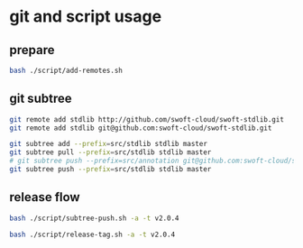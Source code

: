 # git and script usage

## prepare

```bash
bash ./script/add-remotes.sh
```

## git subtree

```bash
git remote add stdlib http://github.com/swoft-cloud/swoft-stdlib.git
git remote add stdlib git@github.com:swoft-cloud/swoft-stdlib.git

git subtree add --prefix=src/stdlib stdlib master
git subtree pull --prefix=src/stdlib stdlib master
# git subtree push --prefix=src/annotation git@github.com:swoft-cloud/swoft-annotation.git master --squash
git subtree push --prefix=src/stdlib stdlib master
```

## release flow

```bash
bash ./script/subtree-push.sh -a -t v2.0.4
```

```bash
bash ./script/release-tag.sh -a -t v2.0.4
```
